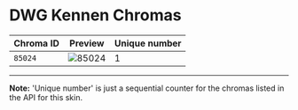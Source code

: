 # DWG Kennen Chromas

| Chroma ID | Preview | Unique number |
|---|---|---|
| `85024` | ![85024](https://raw.communitydragon.org/latest/plugins/rcp-be-lol-game-data/global/default/v1/champion-chroma-images/85/85024.png) | 1 |

---

**Note:** 'Unique number' is just a sequential counter for the chromas listed in the API for this skin.